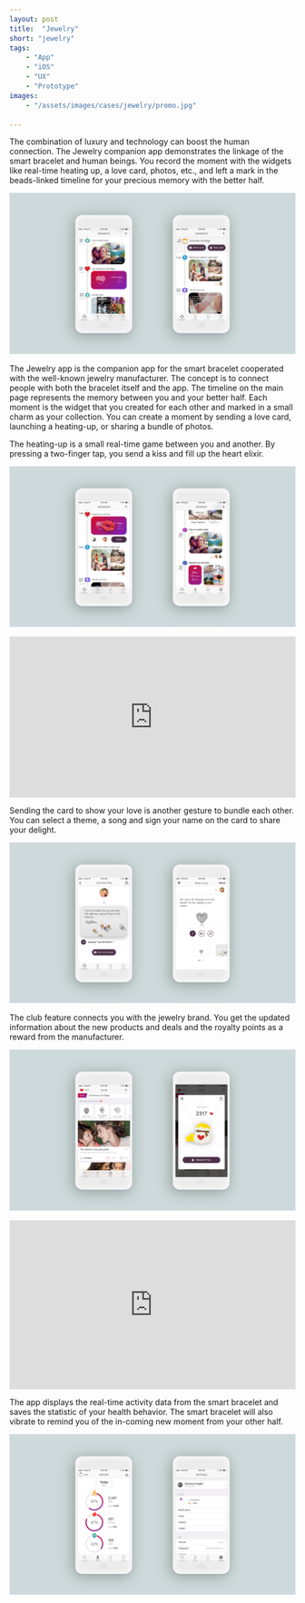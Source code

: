 ```yaml
---
layout: post
title:  "Jewelry"
short: "jewelry"
tags:
    - "App"
    - "iOS"
    - "UX"
    - "Prototype"
images: 
    - "/assets/images/cases/jewelry/promo.jpg"

---
```


<!--summary-->

The combination of luxury and technology can boost the human connection. The Jewelry companion app demonstrates the linkage of the smart bracelet and human beings. You record the moment with the widgets like real-time heating up, a love card, photos, etc., and left a mark in the beads-linked timeline for your precious memory with the better half.

<!--more-->

![Jewelry](/assets/images/cases/jewelry/pic1.jpg)

The Jewelry app is the companion app for the smart bracelet cooperated with the well-known jewelry manufacturer. The concept is to connect people with both the bracelet itself and the app. The timeline on the main page represents the memory between you and your better half. Each moment is the widget that you created for each other and marked in a small charm as your collection. You can create a moment by sending a love card, launching a heating-up, or sharing a bundle of photos.

The heating-up is a small real-time game between you and another. By pressing a two-finger tap, you send a kiss and fill up the heart elixir.

![Jewelry](/assets/images/cases/jewelry/pic2.jpg)

<div style="padding:56.25% 0 0 0;position:relative;" class="video-embed"><iframe src="https://player.vimeo.com/video/525144951?color=c9ff23&title=0&byline=0&portrait=0" style="position:absolute;top:0;left:0;width:100%;height:100%;" frameborder="0" allow="autoplay; fullscreen; picture-in-picture" allowfullscreen></iframe></div><script src="https://player.vimeo.com/api/player.js"></script>

Sending the card to show your love is another gesture to bundle each other. You can select a theme, a song and sign your name on the card to share your delight.

![Jewelry](/assets/images/cases/jewelry/pic5.jpg)

The club feature connects you with the jewelry brand. You get the updated information about the new products and deals and the royalty points as a reward from the manufacturer.

![Jewelry](/assets/images/cases/jewelry/pic4.jpg)

<div style="padding:59.15% 0 0 0;position:relative;" class="video-embed"><iframe src="https://player.vimeo.com/video/525064285?color=c9ff23&title=0&byline=0&portrait=0" style="position:absolute;top:0;left:0;width:100%;height:100%;" frameborder="0" allow="autoplay; fullscreen; picture-in-picture" allowfullscreen></iframe></div><script src="https://player.vimeo.com/api/player.js"></script>

The app displays the real-time activity data from the smart bracelet and saves the statistic of your health behavior. The smart bracelet will also vibrate to remind you of the in-coming new moment from your other half.

![Jewelry](/assets/images/cases/jewelry/pic3.jpg)
